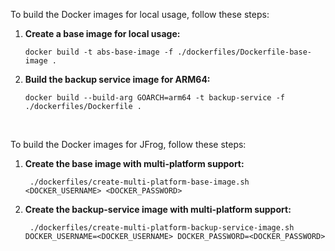 To build the Docker images for local usage, follow these steps:

1. **Create a base image for local usage:**
    ```shell
    docker build -t abs-base-image -f ./dockerfiles/Dockerfile-base-image .
    ```

2. **Build the backup service image for ARM64:**
    ```shell
    docker build --build-arg GOARCH=arm64 -t backup-service -f ./dockerfiles/Dockerfile .
    ```

<br>

To build the Docker images for JFrog, follow these steps:
1. **Create the base image with multi-platform support:**
    ```shell
     ./dockerfiles/create-multi-platform-base-image.sh <DOCKER_USERNAME> <DOCKER_PASSWORD>
    ```
2. **Create the backup-service image with multi-platform support:**
    ```shell
     ./dockerfiles/create-multi-platform-backup-service-image.sh DOCKER_USERNAME=<DOCKER_USERNAME> DOCKER_PASSWORD=<DOCKER_PASSWORD>
    ```
